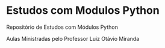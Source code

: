 # Estudos com Modulos Python
 Repositório de Estudos com Módulos Python

 Aulas Ministradas pelo Professor Luiz Otávio Miranda
